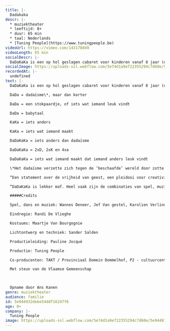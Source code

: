 ```yaml
---
title: |-
  Dadakaka
descr: |-
  * muziektheater
  * leeftijd: 8+
  * duur: 65 min
  * taal: Nederlands
  * [Tuning People](https://www.tuningpeople.be)
videoUrl: https://vimeo.com/143178849
videoLength: 65 min
socialDescr: |-
  DaDaKaKa is een op hol geslagen cabaret voor kinderen vanaf 8 jaar (en hun ouders en grootouders en vrienden van hun ouders en grootouders). Verschillende acts doordrongen van wilde creativiteit volgen elkaar op. DaDaKaKa is een combinatie van hoekige dans, gebroken pianomuziek, geflipte beelden en gestoorde teksten. DaDaKaKa is een voorstelling over wat kan en wat niet kan. De wereld barst van de regels, in deze voorstelling zijn er geen: een schilderij kan zingen en letters kunnen dansen.
socialImage: https://uploads-ssl.webflow.com/5e74d1a9ef22355294c7d60e/5e944815ee29ce69b0a339b4_DadakakaClaraHermansHR-10-1024x683.jpg
recordedAt: |-
  undefined
text: |-
  DaDaKaKa is een op hol geslagen cabaret voor kinderen vanaf 8 jaar (en hun ouders en grootouders en vrienden van hun ouders en grootouders). Verschillende acts doordrongen van wilde creativiteit volgen elkaar op. DaDaKaKa is een combinatie van hoekige dans, gebroken pianomuziek, geflipte beelden en gestoorde teksten. DaDaKaKa is een voorstelling over wat kan en wat niet kan. De wereld barst van de regels, in deze voorstelling zijn er geen: een schilderij kan zingen en letters kunnen dansen.

  DaDa = dadaïsme\*, maar dan korter

  DaDa = een stokpaardje, of iets wat iemand leuk vindt

  DaDa = babytaal

  KaKa = iets anders

  KaKa = iets wat iemand maakt

  DaDaKaKa = iets anders dan dadaïsme

  DaDaKaKa = 2xD, 2xK en 4xa

  DaDaKaKa = iets wat iemand maakt dat iemand anders leuk vindt

  \*Het dadaïsme verzette zich tegen de ‘beschaafde’ wereld door zotte conventieloze, vaak grappige kunst te maken. DaDaKaKa is een hedendaagse versie van dadaïstische cabaretten uit 1916.

  “Een statement over de vrijheid van geest, een pleidooi voor creativiteit, wars van alle regelzucht.” De Standaard

  “DaDaKaKa is lekker maf. Heel vaak zijn de combinaties van spel, muziek en vorm spitsvondig.” Theaterkrant

  #####Credits

  Spel, dans en muziek: Wannes Deneer, Jef Van gestel, Karolien Verlinden en Wim Muyllaert

  Eindregie: Randi De Vlieghe

  Kostuums: Maartje Van Bourgognie

  Lichtontwerp en techniek: Sander Salden

  Productieleiding: Pauline Jocqué

  Productie: Tuning People

  Co-producenten: TAKT / Provinciaal Domein Dommelhof, P2 - cultuurcentrum Hasselt & Theater aan het Vrijthof Maastricht i.h.k.v. de interlimburgse subsidies, Villanella en in samenwerking met Froe Froe

  Met steun van de Vlaamse Gemeenschap

  ‍

  Opname door Ans Kanen
genre: muziektheater
audience: familie
id: 5e944932debe54ddf16247f6
age: 8+
company: |-
  Tuning People
image: https://uploads-ssl.webflow.com/5e74d1a9ef22355294c7d60e/5e944815ee29ce69b0a339b4_DadakakaClaraHermansHR-10-1024x683.jpg
---
```

